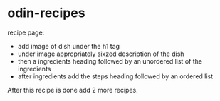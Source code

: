 # odin-recipes

recipe page:

- add image of dish under the h1 tag
- under image appropriately sixzed description of the dish
- then a ingredients heading followed by an unordered list of the ingredients
- after ingredients add the steps heading followed by an ordered list

After this recipe is done add 2 more recipes.